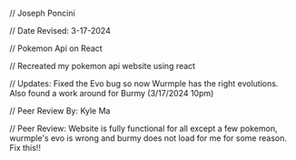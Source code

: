 // Joseph Poncini

// Date Revised: 3-17-2024

// Pokemon Api on React

// Recreated my pokemon api website using react

// Updates: Fixed the Evo bug so now Wurmple has the right evolutions. Also found a work around for Burmy (3/17/2024 10pm)

// Peer Review By: Kyle Ma

// Peer Review: Website is fully functional for all except a few pokemon, wurmple's evo is wrong and burmy does not load for me for some reason. Fix this!!